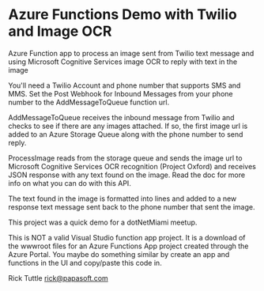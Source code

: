# Azure Functions Demo with Twilio and Image OCR
Azure Function app to process an image sent from Twilio text message and using Microsoft Cognitive Services image OCR to reply with text in the image

You'll need a Twilio Account and phone number that supports SMS and MMS. Set the Post Webhook for Inbound Messages from your phone number to the AddMessageToQueue function url.

AddMessageToQueue receives the inbound message from Twilio and checks to see if there are any images attached. If so, the first image url is added to an Azure Storage Queue along with the phone number to send reply.

ProcessImage reads from the storage queue and sends the image url to Microsoft Cognitive Services OCR recognition (Project Oxford) and receives JSON response with any text found on the image. Read the doc for more info on what you can do with this API.

The text found in the image is formatted into lines and added to a new response text message sent back to the phone number that sent the image.

This project was a quick demo for a dotNetMiami meetup.

This is NOT a valid Visual Studio function app project. It is a download of the wwwroot files for an Azure Functions App project created through the Azure Portal. You maybe do something similar by create an app and functions in the UI and copy/paste this code in.

Rick Tuttle
rick@papasoft.com
